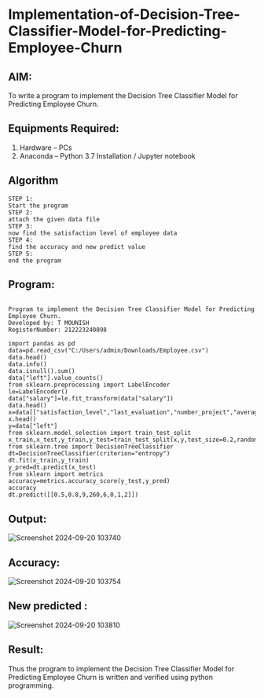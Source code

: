 # Implementation-of-Decision-Tree-Classifier-Model-for-Predicting-Employee-Churn

## AIM:
To write a program to implement the Decision Tree Classifier Model for Predicting Employee Churn.

## Equipments Required:
1. Hardware – PCs
2. Anaconda – Python 3.7 Installation / Jupyter notebook

## Algorithm
```
STEP 1:
Start the program
STEP 2:
attach the given data file
STEP 3:
now find the satisfaction level of employee data
STEP 4:
find the accuracy and new predict value
STEP 5:
end the program
```
## Program:
```

Program to implement the Decision Tree Classifier Model for Predicting Employee Churn.
Developed by: T MOUNISH
RegisterNumber: 212223240098

import pandas as pd
data=pd.read_csv("C:/Users/admin/Downloads/Employee.csv")
data.head()
data.info()
data.isnull().sum()
data["left"].value_counts()
from sklearn.preprocessing import LabelEncoder
le=LabelEncoder()
data["salary"]=le.fit_transform(data["salary"])
data.head()
x=data[["satisfaction_level","last_evaluation","number_project","average_montly_hours","time_spend_company","Work_accident","promotion_last_5years","salary"]]
x.head()
y=data["left"]
from sklearn.model_selection import train_test_split
x_train,x_test,y_train,y_test=train_test_split(x,y,test_size=0.2,random_state=100)
from sklearn.tree import DecisionTreeClassifier
dt=DecisionTreeClassifier(criterion="entropy")
dt.fit(x_train,y_train)
y_pred=dt.predict(x_test)
from sklearn import metrics
accuracy=metrics.accuracy_score(y_test,y_pred)
accuracy
dt.predict([[0.5,0.8,9,260,6,0,1,2]])

```

## Output:
![Screenshot 2024-09-20 103740](https://github.com/user-attachments/assets/9d88a883-db85-4036-b3f8-3f27ce8dab33)

## Accuracy:
![Screenshot 2024-09-20 103754](https://github.com/user-attachments/assets/cf464349-aa04-443d-a466-26e214d95951)

## New predicted :
![Screenshot 2024-09-20 103810](https://github.com/user-attachments/assets/ce36cfee-0ddf-4d82-be97-ad7028eccfb5)




## Result:
Thus the program to implement the  Decision Tree Classifier Model for Predicting Employee Churn is written and verified using python programming.
